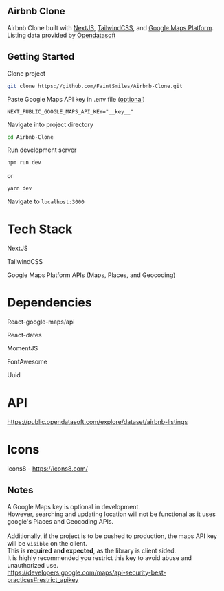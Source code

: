 ## Airbnb Clone 
Airbnb Clone built with [NextJS](https://nextjs.org/), [TailwindCSS](https://tailwindcss.com/), and [Google Maps Platform](https://mapsplatform.google.com/). 
<br /> 
Listing data provided by [Opendatasoft](https://opendatasoft.com/)
<br/>

## Getting Started

Clone project
```bash
git clone https://github.com/FaintSmiles/Airbnb-Clone.git
```
Paste Google Maps API key in .env file ([optional](#Notes))
```env
NEXT_PUBLIC_GOOGLE_MAPS_API_KEY="__key__"
```

Navigate into project directory
```bash
cd Airbnb-Clone
```
Run development server
```bash
npm run dev
```
or 
```bash
yarn dev
```
Navigate to ```localhost:3000```
<br />

# Tech Stack 

NextJS

TailwindCSS

Google Maps Platform APIs (Maps, Places, and Geocoding)


# Dependencies

React-google-maps/api 

React-dates

MomentJS

FontAwesome

Uuid

# API 

https://public.opendatasoft.com/explore/dataset/airbnb-listings

# Icons

icons8 - https://icons8.com/

## Notes

A Google Maps key is optional in development. 
<br />
However, searching and updating location will not be functional as it uses google's Places and Geocoding APIs.
<br />
<br />
Additionally, if the project is to be pushed to production, the maps API key will be ``visible`` on the client. 
<br />
This is **required and expected**, as the library is client sided.
<br />
It is highly recommended you restrict this key to avoid abuse and unauthorized use. 
<br />
https://developers.google.com/maps/api-security-best-practices#restrict_apikey
<br />
<br />

